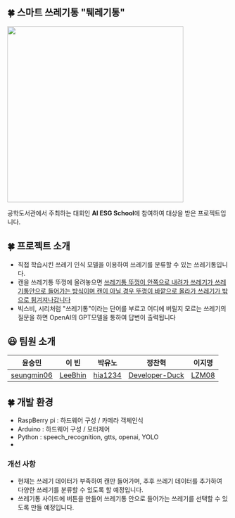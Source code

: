 ## 🍀 스마트 쓰레기통 "퉤레기통"
<img src="https://firebasestorage.googleapis.com/v0/b/microschool-gongdo.appspot.com/o/prod%2Fres%2F2024_AI-ESG-School%2FAI%20ESG%20%E1%84%8F%E1%85%B3%E1%86%AF%E1%84%85%E1%85%A2%E1%84%89%E1%85%B3%20%E1%84%8A%E1%85%A5%E1%86%B7%E1%84%82%E1%85%A6%E1%84%8B%E1%85%B5%E1%86%AF.png?alt=media&token=9326b902-354c-4024-8087-185cc770944c" style="width:400px"> 
<p>공학도서관에서 주최하는 대회인 <b>AI ESG School</b>에 참여하여 대상을 받은 프로젝트입니다.</p>


## 🍀 프로젝트 소개
- 직접 학습시킨 쓰레기 인식 모델을 이용하여 쓰레기를 분류할 수 있는 쓰레기통입니다.
- 캔을 쓰레기통 뚜껑에 올려놓으면 <ins>쓰레기통 뚜껑이 안쪽으로 내려가 쓰레기가 쓰레기통안으로 들어가는 방식이며 캔이 아닐 경우 뚜껑이 바깥으로 올라가 쓰레기가 밖으로 튕겨져나갑니다 </ins>
- 빅스비, 시리처럼 "쓰레기통"이라는 단어를 부르고 어디에 버릴지 모르는 쓰레기의 질문을 하면 OpenAI의 GPT모델을 통하여 답변이 출력됩니다






## 😃 팀원 소개
|윤승민|이 빈|박유노|정찬혁|이지명|
|------|---|---|---|---|
|<a href="https://github.com/seungmin06">seungmin06</a>|<a href="https://github.com/LeeBhin">LeeBhin</a>|<a href="https://github.com/hia1234">hia1234</a>|<a href="https://github.com/Developer-Duck">Developer-Duck</a>|<a href="https://github.com/LZM08">LZM08</a>|


## 🍀 개발 환경
- RaspBerry pi : 하드웨어 구성 / 카메라 객체인식
- Arduino : 하드웨어 구성 / 모터제어
- Python : speech_recognition, gtts, openai, YOLO
- 

### 개선 사항
- 현재는 쓰레기 데이터가 부족하여 캔만 들어가며, 추후 쓰레기 데이터를 추가하여 다양한 쓰레기를 분류할 수 있도록 할 예정입니다.
- 쓰레기통 사이드에 버튼을 만들어 쓰레기통 안으로 들어가는 쓰레기를 선택할 수 있도록 만들 예정입니다.
